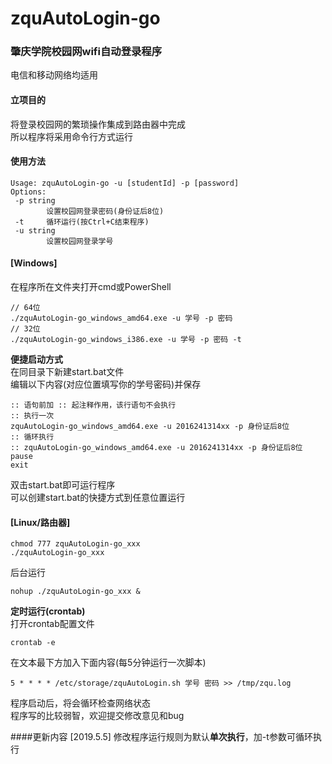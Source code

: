# zquAutoLogin-go
### 肇庆学院校园网wifi自动登录程序
电信和移动网络均适用<br>
#### 立项目的
将登录校园网的繁琐操作集成到路由器中完成<br>
所以程序将采用命令行方式运行<br>
#### 使用方法
```
Usage: zquAutoLogin-go -u [studentId] -p [password]
Options:
 -p string
        设置校园网登录密码(身份证后8位)
 -t     循环运行(按Ctrl+C结束程序)
 -u string
        设置校园网登录学号
```
#### [Windows]
在程序所在文件夹打开cmd或PowerShell<br>
```
// 64位
./zquAutoLogin-go_windows_amd64.exe -u 学号 -p 密码
// 32位
./zquAutoLogin-go_windows_i386.exe -u 学号 -p 密码 -t
```
**便捷启动方式**<br>
在同目录下新建start.bat文件<br>
编辑以下内容(对应位置填写你的学号密码)并保存<br>
```
:: 语句前加 :: 起注释作用，该行语句不会执行
:: 执行一次
zquAutoLogin-go_windows_amd64.exe -u 2016241314xx -p 身份证后8位
:: 循环执行
:: zquAutoLogin-go_windows_amd64.exe -u 2016241314xx -p 身份证后8位
pause
exit
```
双击start.bat即可运行程序<br>
可以创建start.bat的快捷方式到任意位置运行<br>
#### [Linux/路由器]
```
chmod 777 zquAutoLogin-go_xxx
./zquAutoLogin-go_xxx
```
后台运行<br>
```
nohup ./zquAutoLogin-go_xxx &
```
**定时运行(crontab)**<br>
打开crontab配置文件<br>
```
crontab -e
```
在文本最下方加入下面内容(每5分钟运行一次脚本)<br>
```
5 * * * * /etc/storage/zquAutoLogin.sh 学号 密码 >> /tmp/zqu.log
```
程序启动后，将会循环检查网络状态<br>
程序写的比较弱智，欢迎提交修改意见和bug<br>

####更新内容
[2019.5.5] 修改程序运行规则为默认**单次执行**，加-t参数可循环执行
